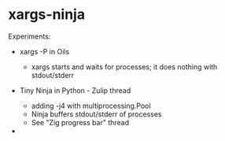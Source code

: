 xargs-ninja
===========

Experiments:

- xargs -P in Oils
  - xargs starts and waits for processes; it does nothing with stdout/stderr

- Tiny Ninja in Python - Zulip thread
  - adding -j4 with multiprocessing.Pool
  - Ninja buffers stdout/stderr of processes
  - See "Zig progress bar" thread

- 
